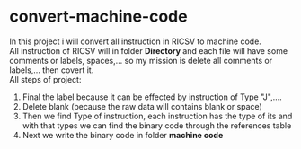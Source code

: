 # convert-machine-code
In this project i will convert all instruction in RICSV to machine code. <br /> 
All instruction of RICSV will in folder **Directory** and each file will have some comments or labels, spaces,... so my mission is delete all comments or labels,... then covert it. <br />
All steps of project: <br />
  1. Final the label because it can be effected by instruction of Type "J",....
  2. Delete blank (because the raw data will contains blank or space)
  3. Then we find Type of instruction, each instruction has the type of its and with that types we can find the binary code through the references table
  4. Next we write the binary code in folder **machine code**
